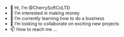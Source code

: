 - 👋 Hi, I’m @CherrySoftCoLTD
- 👀 I’m interested in making money
- 🌱 I’m currently learning how to do a business
- 💞️ I’m looking to collaborate on exciting new projects
- 📫 How to reach me ...

<!---
CherrySoftCoLTD/CherrySoftCoLTD is a ✨ special ✨ repository because its `README.md` (this file) appears on your GitHub profile.
You can click the Preview link to take a look at your changes.
--->
